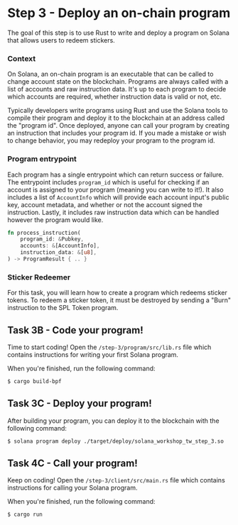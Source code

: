 # Step 3 - Deploy an on-chain program

The goal of this step is to use Rust to write and deploy
a program on Solana that allows users to redeem stickers.

### Context

On Solana, an on-chain program is an executable that can be called
to change account state on the blockchain. Programs are always called
with a list of accounts and raw instruction data. It's up to each
program to decide which accounts are required, whether instruction data
is valid or not, etc.

Typically developers write programs using Rust and use the Solana tools
to compile their program and deploy it to the blockchain at an address
called the "program id". Once deployed, anyone can call your program by
creating an instruction that includes your program id. If you made a
mistake or wish to change behavior, you may redeploy your program to the
program id.

### Program entrypoint

Each program has a single entrypoint which can return success or failure.
The entrypoint includes `program_id` which is useful for checking if an
account is assigned to your program (meaning you can write to it!). It also
includes a list of `AccountInfo` which will provide each account input's
public key, account metadata, and whether or not the account signed the
instruction. Lastly, it includes raw instruction data which can be handled
however the program would like.

```rust
fn process_instruction(
    program_id: &Pubkey,
    accounts: &[AccountInfo],
    instruction_data: &[u8],
) -> ProgramResult { .. }
```

### Sticker Redeemer

For this task, you will learn how to create a program which redeems
sticker tokens. To redeem a sticker token, it must be destroyed by sending
a "Burn" instruction to the SPL Token program.

## Task 3B - Code your program!

Time to start coding! Open the `/step-3/program/src/lib.rs` file which contains
instructions for writing your first Solana program.

When you're finished, run the following command:

```sh
$ cargo build-bpf
```

## Task 3C - Deploy your program!

After building your program, you can deploy it to the blockchain with
the following command:

```sh
$ solana program deploy ./target/deploy/solana_workshop_tw_step_3.so
```

## Task 4C - Call your program!

Keep on coding! Open the `/step-3/client/src/main.rs` file which contains
instructions for calling your Solana program.

When you're finished, run the following command:

```sh
$ cargo run
```
